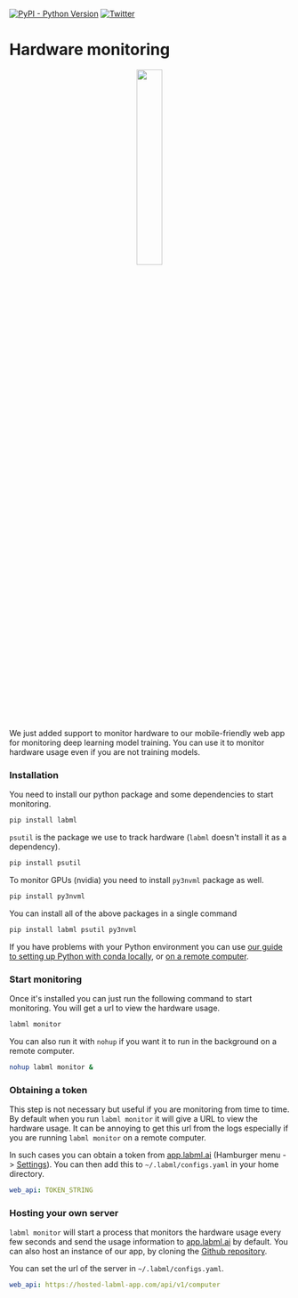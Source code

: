 [![PyPI - Python Version](https://badge.fury.io/py/labml.svg)](https://badge.fury.io/py/labml)
[![Twitter](https://img.shields.io/twitter/follow/labmlai?style=social)](https://twitter.com/labmlai?ref_src=twsrc%5Etfw)

# Hardware monitoring

<div align="center">
<img src="https://github.com/labmlai/lab/blob/master/guides/hardware.png" width="30%" alt=""/>
</div>

We just added support to monitor hardware to our mobile-friendly web app
for monitoring deep learning model training.
You can use it to monitor hardware usage even if you are not training models.

### Installation

You need to install our python package and some dependencies to start monitoring.

```sh
pip install labml
```

`psutil` is the package we use to track hardware (`labml` doesn't install it as a dependency).

```sh
pip install psutil
```

 To monitor GPUs (nvidia) you need to install `py3nvml` package as well.

```sh
pip install py3nvml
```

 You can install all of the above packages in a single command

```sh
pip install labml psutil py3nvml
```

If you have problems with your Python environment you can use
[our guide to setting up Python with conda locally](https://github.com/labmlai/labml/blob/master/guides/local-ubuntu.md),
or [on a remote computer](https://github.com/labmlai/labml/blob/master/guides/remote-python.md).

### Start monitoring

Once it's installed you can just run the following command to start monitoring.
You will get a url to view the hardware usage.

```sh
labml monitor
```

You can also run it with `nohup` if you want it to run in the background on a remote computer.

```sh
nohup labml monitor &
```

### Obtaining a token

This step is not necessary but useful if you are monitoring from time to time.
By default when you run `labml monitor` it will give a URL to view the hardware usage.
It can be annoying to get this url from the logs especially if you are running `labml monitor` on a remote computer.

In such cases you can obtain a token from
[app.labml.ai](https://app.labml.ai) (Hamburger menu -> [Settings](https://app.labml.ai/settings)).
You can then add this to `~/.labml/configs.yaml` in your home directory.

```yaml
web_api: TOKEN_STRING
```

### Hosting your own server

`labml monitor` will start a process that monitors the hardware usage every few seconds
and send the usage information to [app.labml.ai](https://app.labml.ai) by default.
You can also host an instance of our app, by cloning the [Github repository](https://github.com/labmlai/labml/tree/master/app).

You can set the url of the server in  `~/.labml/configs.yaml`.

```yaml
web_api: https://hosted-labml-app.com/api/v1/computer
```
